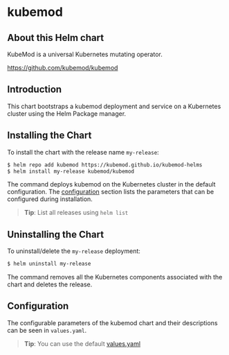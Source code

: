 # kubemod

## About this Helm chart

KubeMod is a universal Kubernetes mutating operator.

https://github.com/kubemod/kubemod

## Introduction

This chart bootstraps a kubemod deployment and service on a Kubernetes cluster using the Helm Package manager.

## Installing the Chart

To install the chart with the release name `my-release`:

```bash
$ helm repo add kubemod https://kubemod.github.io/kubemod-helms
$ helm install my-release kubemod/kubemod
```

The command deploys kubemod on the Kubernetes cluster in the default configuration. The [configuration](#configuration) section lists the parameters that can be configured during installation.

> **Tip**: List all releases using `helm list`

## Uninstalling the Chart

To uninstall/delete the `my-release` deployment:

```bash
$ helm uninstall my-release
```

The command removes all the Kubernetes components associated with the chart and deletes the release.

## Configuration

The configurable parameters of the kubemod chart and their descriptions can be seen in `values.yaml`.

> **Tip**: You can use the default [values.yaml](values.yaml)
